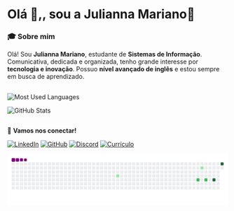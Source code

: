 
# Olá 👋,, sou a Julianna Mariano💫

### 🎓 Sobre mim
Olá! Sou **Julianna Mariano**, estudante de **Sistemas de Informação**. Comunicativa, dedicada e organizada, tenho grande interesse por **tecnologia e inovação**. Possuo **nível avançado de inglês** e estou sempre em busca de aprendizado.
 ##
![Most Used Languages](https://github-readme-stats-git-masterrstaa-rickstaa.vercel.app/api/top-langs/?username=juliannamariano&layout=compact&bg_color=#FFFFFF&border_color=30A3DC&title_color=E94D5F&text_color=FFF)

![GitHub Stats](https://github-readme-stats.vercel.app/api?username=juliannamariano&theme=transparent&bg_color=#FFFFFF&border_color=30A3DC&show_icons=true&icon_color=30A3DC&title_color=E94D5F&text_color=000) 


##

📩 **Vamos nos conectar!** 

[![LinkedIn](https://img.shields.io/badge/LinkedIn-0077B5?style=for-the-badge&logo=linkedin&logoColor=white)](https://www.linkedin.com/in/juliannamariano/)
[![GitHub](https://img.shields.io/badge/GitHub-100000?style=for-the-badge&logo=github&logoColor=white)]( https://github.com/juliannamariano)
[![Discord](https://img.shields.io/badge/Discord-7289DA?style=for-the-badge&logo=discord&logoColor=white)](https://discord.com/channels/@juumarianoo/)
[![Currículo](https://img.shields.io/badge/-Currículo-000?style=for-the-badge&logo=microsoft-outlook&logoColor=007BFF)](https://docs.google.com/document/d/1NBjdXcXTQkjby0JWtnhhd0q9pPCpjdF37f7s9fSrV9k/edit?usp=sharing)

![snake gif](https://github.com/juliannamariano/juliannamariano/blob/output/github-contribution-grid-snake.gif)
##
